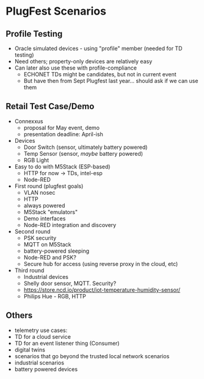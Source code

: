 # PlugFest Scenarios

## Profile Testing
* Oracle simulated devices - using "profile" member (needed for TD testing)
* Need others; property-only devices are relatively easy
* Can later also use these with profile-compliance
    - ECHONET TDs might be candidates, but not in current event
    - But have then from Sept Plugfest last year... should ask if we can use them

## Retail Test Case/Demo
* Connexxus 
    - proposal for May event, demo
    - presentation deadline: April-ish
* Devices
    - Door Switch (sensor, ultimately battery powered)
    - Temp Sensor (sensor, *maybe* battery powered)
    - RGB Light
* Easy to do with M5Stack (ESP-based) 
    - HTTP for now -> TDs, intel-esp
    - Node-RED
* First round (plugfest goals)
    - VLAN nosec
    - HTTP
    - always powered
    - M5Stack "emulators"
    - Demo interfaces
    - Node-RED integration and discovery
* Second round
    - PSK security
    - MQTT on M5Stack
    - battery-powered sleeping 
    - Node-RED and PSK?
    - Secure hub for access (using reverse proxy in the cloud, etc)
* Third round
    - Industrial devices
    - Shelly door sensor, MQTT.  Security?
    - https://store.ncd.io/product/iot-temperature-humidity-sensor/
    - Philips Hue - RGB, HTTP

## Others

* telemetry use cases:
* TD for a cloud service
* TD for an event listener thing (Consumer)
* digital twins
* scenarios that go beyond the trusted local network scenarios
* industrial scenarios
* battery powered devices

 
